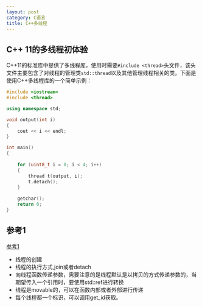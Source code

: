 ```yaml
---
layout: post
category: C语言
title: C++多线程
---
```


## C++ 11的多线程初体验

C++11的标准库中提供了多线程库，使用时需要```#include <thread>```头文件，该头文件主要包含了对线程的管理类```std::thread```以及其他管理线程相关的类。下面是使用C++多线程库的一个简单示例：

```c++
#include <iostream>
#include <thread>

using namespace std;

void output(int i)
{
    cout << i << endl;
}

int main()
{
    
    for (uint8_t i = 0; i < 4; i++)
    {
        thread t(output, i);
        t.detach(); 
    }
        
    getchar();
    return 0;
}
```

## 参考1
[参考1](https://www.cnblogs.com/wangguchangqing/p/6134635.html)

- 线程的创建
- 线程的执行方式,join或者detach
- 向线程函数传递参数，需要注意的是线程默认是以拷贝的方式传递参数的，当期望传入一个引用时，要使用std::ref进行转换
- 线程是movable的，可以在函数内部或者外部进行传递
- 每个线程都一个标识，可以调用get_id获取。